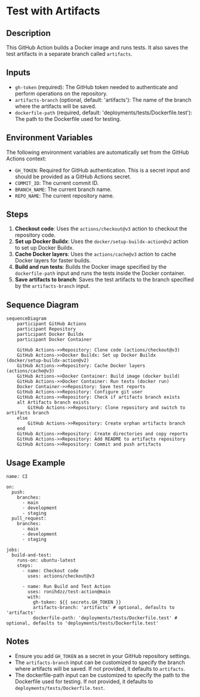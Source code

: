 # Test with Artifacts
## Description

This GitHub Action builds a Docker image and runs tests. It also saves the test artifacts in a separate branch called `artifacts`.

## Inputs

- `gh-token` (required): The GitHub token needed to authenticate and perform operations on the repository.
- `artifacts-branch` (optional, default: 'artifacts'): The name of the branch where the artifacts will be saved.
- `dockerfile-path` (required, default: 'deployments/tests/Dockerfile.test'): The path to the Dockerfile used for testing.

## Environment Variables

The following environment variables are automatically set from the GitHub Actions context:

- `GH_TOKEN`: Required for GitHub authentication. This is a secret input and should be provided as a GitHub Actions secret.
- `COMMIT_ID`: The current commit ID.
- `BRANCH_NAME`: The current branch name.
- `REPO_NAME`: The current repository name.

## Steps

1. **Checkout code**: Uses the `actions/checkout@v3` action to checkout the repository code.
2. **Set up Docker Buildx**: Uses the `docker/setup-buildx-action@v2` action to set up Docker Buildx.
3. **Cache Docker layers**: Uses the `actions/cache@v3` action to cache Docker layers for faster builds.
4. **Build and run tests**: Builds the Docker image specified by the `dockerfile-path` input and runs the tests inside the Docker container.
5. **Save artifacts to branch**: Saves the test artifacts to the branch specified by the `artifacts-branch` input.

## Sequence Diagram
```mermaid
sequenceDiagram
    participant GitHub Actions
    participant Repository
    participant Docker Buildx
    participant Docker Container

    GitHub Actions->>Repository: Clone code (actions/checkout@v3)
    GitHub Actions->>Docker Buildx: Set up Docker Buildx (docker/setup-buildx-action@v2)
    GitHub Actions->>Repository: Cache Docker layers (actions/cache@v3)
    GitHub Actions->>Docker Container: Build image (docker build)
    GitHub Actions->>Docker Container: Run tests (docker run)
    Docker Container->>Repository: Save test reports
    GitHub Actions->>Repository: Configure git user
    GitHub Actions->>Repository: Check if artifacts branch exists
    alt Artifacts branch exists
        GitHub Actions->>Repository: Clone repository and switch to artifacts branch
    else
        GitHub Actions->>Repository: Create orphan artifacts branch
    end
    GitHub Actions->>Repository: Create directories and copy reports
    GitHub Actions->>Repository: Add README to artifacts repository
    GitHub Actions->>Repository: Commit and push artifacts
```


## Usage Example

```
name: CI

on:
  push:
    branches:
      - main
      - development
      - staging
  pull_request:
    branches:
      - main
      - development
      - staging

jobs:
  build-and-test:
    runs-on: ubuntu-latest
    steps:
      - name: Checkout code
        uses: actions/checkout@v3
      
      - name: Run Build and Test Action
        uses: ronihdzz/test-action@main
        with:
          gh-token: ${{ secrets.GH_TOKEN }}
          artifacts-branch: 'artifacts' # optional, defaults to 'artifacts'
          dockerfile-path: 'deployments/tests/Dockerfile.test' # optional, defaults to 'deployments/tests/Dockerfile.test'
```

## Notes

* Ensure you add `GH_TOKEN` as a secret in your GitHub repository settings.
* The `artifacts-branch` input can be customized to specify the branch where artifacts will be saved. If not provided, it defaults to `artifacts`.
* The dockerfile-path input can be customized to specify the path to the Dockerfile used for testing. If not provided, it defaults to `deployments/tests/Dockerfile.test`.